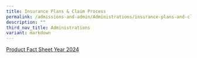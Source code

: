 ```yaml
---
title: Insurance Plans & Claim Process
permalink: /admissions-and-admin/Administrations/insurance-plans-and-claim/
description: ""
third_nav_title: Administrations
variant: markdown
---
```


[Product Fact Sheet Year 2024](/files/Product_Fact_Sheet_Year_2024.pdf)
